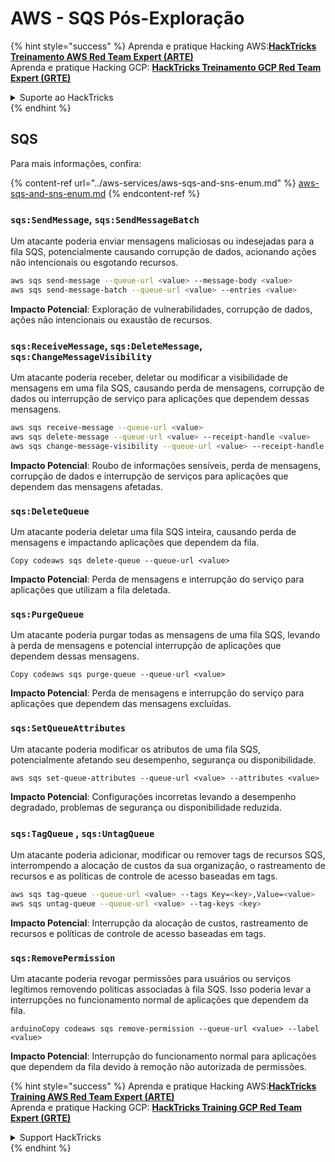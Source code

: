 # AWS - SQS Pós-Exploração

{% hint style="success" %}
Aprenda e pratique Hacking AWS:<img src="../../../.gitbook/assets/image (1) (1) (1).png" alt="" data-size="line">[**HackTricks Treinamento AWS Red Team Expert (ARTE)**](https://training.hacktricks.xyz/courses/arte)<img src="../../../.gitbook/assets/image (1) (1) (1).png" alt="" data-size="line">\
Aprenda e pratique Hacking GCP: <img src="../../../.gitbook/assets/image (2).png" alt="" data-size="line">[**HackTricks Treinamento GCP Red Team Expert (GRTE)**<img src="../../../.gitbook/assets/image (2).png" alt="" data-size="line">](https://training.hacktricks.xyz/courses/grte)

<details>

<summary>Suporte ao HackTricks</summary>

* Confira os [**planos de assinatura**](https://github.com/sponsors/carlospolop)!
* **Junte-se ao** 💬 [**grupo do Discord**](https://discord.gg/hRep4RUj7f) ou ao [**grupo do telegram**](https://t.me/peass) ou **siga**-nos no **Twitter** 🐦 [**@hacktricks\_live**](https://twitter.com/hacktricks_live)**.**
* **Compartilhe truques de hacking enviando PRs para os repositórios do** [**HackTricks**](https://github.com/carlospolop/hacktricks) e [**HackTricks Cloud**](https://github.com/carlospolop/hacktricks-cloud).

</details>
{% endhint %}

## SQS

Para mais informações, confira:

{% content-ref url="../aws-services/aws-sqs-and-sns-enum.md" %}
[aws-sqs-and-sns-enum.md](../aws-services/aws-sqs-and-sns-enum.md)
{% endcontent-ref %}

### `sqs:SendMessage`, `sqs:SendMessageBatch`

Um atacante poderia enviar mensagens maliciosas ou indesejadas para a fila SQS, potencialmente causando corrupção de dados, acionando ações não intencionais ou esgotando recursos.
```bash
aws sqs send-message --queue-url <value> --message-body <value>
aws sqs send-message-batch --queue-url <value> --entries <value>
```
**Impacto Potencial**: Exploração de vulnerabilidades, corrupção de dados, ações não intencionais ou exaustão de recursos.

### `sqs:ReceiveMessage`, `sqs:DeleteMessage`, `sqs:ChangeMessageVisibility`

Um atacante poderia receber, deletar ou modificar a visibilidade de mensagens em uma fila SQS, causando perda de mensagens, corrupção de dados ou interrupção de serviço para aplicações que dependem dessas mensagens.
```bash
aws sqs receive-message --queue-url <value>
aws sqs delete-message --queue-url <value> --receipt-handle <value>
aws sqs change-message-visibility --queue-url <value> --receipt-handle <value> --visibility-timeout <value>
```
**Impacto Potencial**: Roubo de informações sensíveis, perda de mensagens, corrupção de dados e interrupção de serviços para aplicações que dependem das mensagens afetadas.

### `sqs:DeleteQueue`

Um atacante poderia deletar uma fila SQS inteira, causando perda de mensagens e impactando aplicações que dependem da fila.
```arduino
Copy codeaws sqs delete-queue --queue-url <value>
```
**Impacto Potencial**: Perda de mensagens e interrupção do serviço para aplicações que utilizam a fila deletada.

### `sqs:PurgeQueue`

Um atacante poderia purgar todas as mensagens de uma fila SQS, levando à perda de mensagens e potencial interrupção de aplicações que dependem dessas mensagens.
```arduino
Copy codeaws sqs purge-queue --queue-url <value>
```
**Impacto Potencial**: Perda de mensagens e interrupção do serviço para aplicações que dependem das mensagens excluídas.

### `sqs:SetQueueAttributes`

Um atacante poderia modificar os atributos de uma fila SQS, potencialmente afetando seu desempenho, segurança ou disponibilidade.
```arduino
aws sqs set-queue-attributes --queue-url <value> --attributes <value>
```
**Impacto Potencial**: Configurações incorretas levando a desempenho degradado, problemas de segurança ou disponibilidade reduzida.

### `sqs:TagQueue` , `sqs:UntagQueue`

Um atacante poderia adicionar, modificar ou remover tags de recursos SQS, interrompendo a alocação de custos da sua organização, o rastreamento de recursos e as políticas de controle de acesso baseadas em tags.
```bash
aws sqs tag-queue --queue-url <value> --tags Key=<key>,Value=<value>
aws sqs untag-queue --queue-url <value> --tag-keys <key>
```
**Impacto Potencial**: Interrupção da alocação de custos, rastreamento de recursos e políticas de controle de acesso baseadas em tags.

### `sqs:RemovePermission`

Um atacante poderia revogar permissões para usuários ou serviços legítimos removendo políticas associadas à fila SQS. Isso poderia levar a interrupções no funcionamento normal de aplicações que dependem da fila.
```arduino
arduinoCopy codeaws sqs remove-permission --queue-url <value> --label <value>
```
**Impacto Potencial**: Interrupção do funcionamento normal para aplicações que dependem da fila devido à remoção não autorizada de permissões.

{% hint style="success" %}
Aprenda e pratique Hacking AWS:<img src="../../../.gitbook/assets/image (1) (1) (1).png" alt="" data-size="line">[**HackTricks Training AWS Red Team Expert (ARTE)**](https://training.hacktricks.xyz/courses/arte)<img src="../../../.gitbook/assets/image (1) (1) (1).png" alt="" data-size="line">\
Aprenda e pratique Hacking GCP: <img src="../../../.gitbook/assets/image (2).png" alt="" data-size="line">[**HackTricks Training GCP Red Team Expert (GRTE)**<img src="../../../.gitbook/assets/image (2).png" alt="" data-size="line">](https://training.hacktricks.xyz/courses/grte)

<details>

<summary>Support HackTricks</summary>

* Confira os [**planos de assinatura**](https://github.com/sponsors/carlospolop)!
* **Junte-se ao** 💬 [**grupo do Discord**](https://discord.gg/hRep4RUj7f) ou ao [**grupo do telegram**](https://t.me/peass) ou **siga**-nos no **Twitter** 🐦 [**@hacktricks\_live**](https://twitter.com/hacktricks_live)**.**
* **Compartilhe truques de hacking enviando PRs para os repositórios do** [**HackTricks**](https://github.com/carlospolop/hacktricks) e [**HackTricks Cloud**](https://github.com/carlospolop/hacktricks-cloud).

</details>
{% endhint %}
